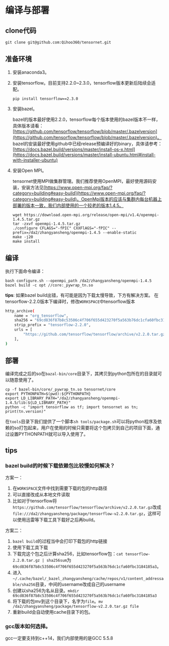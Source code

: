 # 编译与部署

## clone代码

    git clone git@github.com:Qihoo360/tensornet.git

## 准备环境
1. 安装anaconda3。

2. 安装tensorflow。目前支持2.2.0~2.3.0，tensorflow版本更新后陆续会适配。

    ```
    pip install tensorflow==2.3.0
    ```

3. 安装bazel。

    bazel的版本最好使用2.2.0，tensorflow每个版本使用的bazel版本不一样，具体版本请看：[https://github.com/tensorflow/tensorflow/blob/master/.bazelversion](https://github.com/tensorflow/tensorflow/blob/master/.bazelversion)。
    bazel的安装最好使用github中已经release预编译好的binary，具体请参考：[https://docs.bazel.build/versions/master/install-os-x.html](https://docs.bazel.build/versions/master/install-ubuntu.html#install-with-installer-ubuntu)

4. 安装Open MPI。

    tensornet使用MPI做集群管理。我们推荐使用OpenMPI，最好使用源码安装，安装方法见[https://www.open-mpi.org/faq/?category=building#easy-build](https://www.open-mpi.org/faq/?category=building#easy-build)。OpenMpi版本的应该与集群内每台机器上部署的版本一致，我们内部使用的一个较老的版本1.4.5。

    ```
    wget https://download.open-mpi.org/release/open-mpi/v1.4/openmpi-1.4.5.tar.gz
    tar -zxvf openmpi-1.4.5.tar.gz
    ./configure CFLAGS="-fPIC" CXXFlAGS="-fPIC" --prefix=/da2/zhangyansheng/openmpi-1.4.5 --enable-static
    make -j20
    make install
    ```

## 编译

执行下面命令编译：

    bash configure.sh --openmpi_path /da2/zhangyansheng/openmpi-1.4.5
    bazel build -c opt //core:_pywrap_tn.so
**tips**:
如果bazel build出错，有可能是因为下载太慢导致，下方有解决方案。
在tensorflow-2.2.0版本下编译时，修改`WORKSPACE`中tensorflow版本
```bash
http_archive(
    name = "org_tensorflow",
    sha256 = "69cd836f87b8c53506c4f706f655d423270f5a563b76dc1cfa60fbc3184185a3",
    strip_prefix = "tensorflow-2.2.0",
    urls = [
        "https://github.com/tensorflow/tensorflow/archive/v2.2.0.tar.gz",
    ],
)
```



## 部署

编译完成之后的so在`bazal-bin/core`目录下，其拷贝到python包所在的目录就可以随意使用了。

    cp -f bazel-bin/core/_pywrap_tn.so tensornet/core 
    export PYTHONPATH=$(pwd):${PYTHONPATH}
    export LD_LIBRARY_PATH="/da2/zhangyansheng/openmpi-1.4.5/lib:${LD_LIBRARY_PATH}"
    python -c "import tensorflow as tf; import tensornet as tn; print(tn.version)"

在`tools`目录下我们提供了一个脚本`sh tools/package.sh`可以将python程序及依赖的so打包起来，用户在使用的时候只需要将这个包拷贝到自己的项目下面，通过设置PYTHONPATH就可以导入使用了。

## tips

### bazel build的时候下载依赖包比较慢如何解决？

方案一：
1. 在`WORKSPACE`文件中找到需要下载的包的http路径
2. 可以直接改成从本地文件读取
3. 比如对于tensorflow将`https://github.com/tensorflow/tensorflow/archive/v2.2.0.tar.gz`改成`file:///da2/zhangyansheng/package/tensorflow-v2.2.0.tar.gz`，这样可以使用迅雷等下载工具下载好之后再build。

方案二：
1. `bazel build`的过程当中会打印下载包的http链接
2. 使用下载工具下载
3. 下载完这个包之后计算sha256，比如tensorflow包：`cat tensorflow-2.2.0.tar.gz | sha256sum`为`69cd836f87b8c53506c4f706f655d423270f5a563b76dc1cfa60fbc3184185a3`。
4. 进入`~/.cache/bazel/_bazel_zhangyansheng/cache/repos/v1/content_addressable/sha256`目录，中间的username改成自己的username
5. 创建以sha256为名从目录。`mkdir 69cd836f87b8c53506c4f706f655d423270f5a563b76dc1cfa60fbc3184185a3`
6. 将下载的包mv到这个目录下，名字为`file`。`mv /da2/zhangyansheng/package/tensorflow-v2.2.0.tar.gz file`
7. 重新build会自动使用cache目录下的包。

### gcc版本如何选择。

gcc一定要支持到c++14，我们内部使用的是GCC 5.5.8

